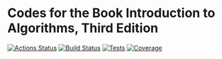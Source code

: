# Codes for the Book Introduction to Algorithms, Third Edition

[![Actions Status](https://github.com/EFanZh/Introduction-to-Algorithms/workflows/CI/badge.svg)](https://github.com/EFanZh/Introduction-to-Algorithms/actions)
[![Build Status](https://dev.azure.com/efanzh/GitHub/_apis/build/status/EFanZh.Introduction-to-Algorithms?branchName=master)](https://dev.azure.com/efanzh/GitHub/_build/latest?definitionId=1&branchName=master)
[![Tests](https://img.shields.io/azure-devops/tests/EFanZh/GitHub/1/master)](https://dev.azure.com/efanzh/GitHub/_build/latest?definitionId=1&branchName=master)
[![Coverage](https://img.shields.io/azure-devops/coverage/EFanZh/GitHub/1/master)](https://dev.azure.com/efanzh/GitHub/_build/latest?definitionId=1&branchName=master)
